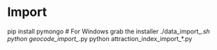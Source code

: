 # Import
pip install pymongo # For Windows grab the installer
./data_import_*.sh
python geocode_import_*.py
python attraction_index_import_*.py
